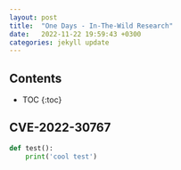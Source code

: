 ```yaml
---
layout: post
title:  "One Days - In-The-Wild Research"
date:   2022-11-22 19:59:43 +0300
categories: jekyll update
---
```


Contents
---
* TOC
{:toc}

## CVE-2022-30767


```python
def test():
	print('cool test')
```